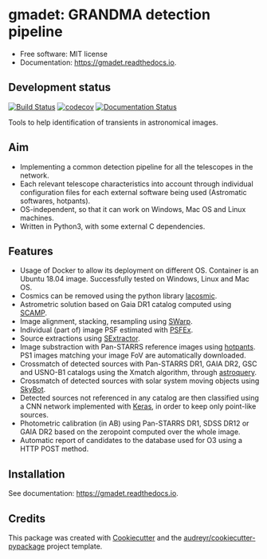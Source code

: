 # gmadet: GRANDMA detection pipeline

* Free software: MIT license
* Documentation: https://gmadet.readthedocs.io.

Development status
--------------------

[![Build Status](https://travis-ci.com/dcorre/gmadet.svg?branch=master)](https://travis-ci.com/dcorre/gmadet)
[![codecov](https://codecov.io/gh/dcorre/gmadet/branch/master/graphs/badge.svg)](https://codecov.io/gh/dcorre/gmadet/branch/master)
[![Documentation Status](https://readthedocs.org/projects/gmadet/badge/?version=latest)](https://gmadet.readthedocs.io/en/latest/?badge=latest)


Tools to help identification of transients in astronomical images. 

Aim
---

* Implementing a common detection pipeline for all the telescopes in the network.
* Each relevant telescope characteristics into account through individual configuration files for each external software being used (Astromatic softwares, hotpants).
* OS-independent, so that it can work on Windows, Mac OS and Linux machines.
* Written in Python3, with some external C dependencies.


Features
--------

* Usage of Docker to allow its deployment on different OS. Container is an Ubuntu 18.04 image. Successfully tested on Windows, Linux and Mac OS.
* Cosmics can be removed using the python library [lacosmic](https://github.com/larrybradley/lacosmic).
* Astrometric solution based on Gaia DR1 catalog computed using [SCAMP](https://github.com/astromatic/scamp).
* Image alignment, stacking, resampling using [SWarp](https://github.com/astromatic/swarp).
* Individual (part of) image PSF estimated with [PSFEx](https://github.com/astromatic/psfex).
* Source extractions using [SExtractor](https://github.com/astromatic/sextractor).
* Image substraction with Pan-STARRS reference images using [hotpants](https://github.com/acbecker/hotpants). PS1 images matching your image FoV are automatically downloaded.
* Crossmatch of detected sources with Pan-STARRS DR1, GAIA DR2, GSC and USNO-B1 catalogs using the Xmatch algorithm, through [astroquery](https://astroquery.readthedocs.io/en/latest/xmatch/xmatch.html).
* Crossmatch of detected sources with solar system moving objects using [SkyBot](https://astroquery.readthedocs.io/en/latest/imcce/imcce.html).
* Detected sources not referenced in any catalog are then classified using a CNN network implemented with [Keras](https://keras.io/), in order to keep only point-like sources.
* Photometric calibration (in AB) using Pan-STARRS DR1, SDSS DR12 or GAIA DR2 based on the zeropoint computed over the whole image.
* Automatic report of candidates to the database used for O3 using a HTTP POST method.


Installation
------------

See documentation: https://gmadet.readthedocs.io.


Credits
-------

This package was created with [Cookiecutter](https://github.com/audreyr/cookiecutter) and the [audreyr/cookiecutter-pypackage](https://github.com/audreyr/cookiecutter-pypackage) project template.
